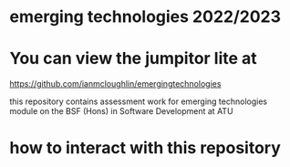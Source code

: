 # emerging technologies 2022/2023

# You can view the jumpitor lite at 
https://github.com/ianmcloughlin/emergingtechnologies

this repository contains assessment work for emerging technologies module on the BSF (Hons) in Software Development at ATU

# how to interact with this repository 